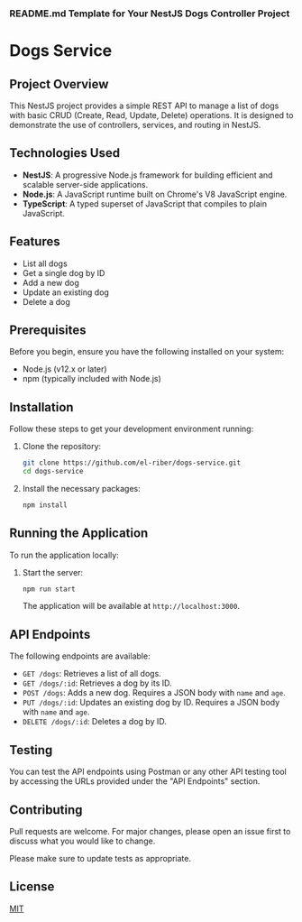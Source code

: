 

### README.md Template for Your NestJS Dogs Controller Project


# Dogs Service

## Project Overview
This NestJS project provides a simple REST API to manage a list of dogs with basic CRUD (Create, Read, Update, Delete) operations. It is designed to demonstrate the use of controllers, services, and routing in NestJS.

## Technologies Used
- **NestJS**: A progressive Node.js framework for building efficient and scalable server-side applications.
- **Node.js**: A JavaScript runtime built on Chrome's V8 JavaScript engine.
- **TypeScript**: A typed superset of JavaScript that compiles to plain JavaScript.

## Features
- List all dogs
- Get a single dog by ID
- Add a new dog
- Update an existing dog
- Delete a dog

## Prerequisites
Before you begin, ensure you have the following installed on your system:
- Node.js (v12.x or later)
- npm (typically included with Node.js)

## Installation
Follow these steps to get your development environment running:

1. Clone the repository:
   ```bash
   git clone https://github.com/el-riber/dogs-service.git
   cd dogs-service
   ```

2. Install the necessary packages:
   ```bash
   npm install
   ```

## Running the Application
To run the application locally:

1. Start the server:
   ```bash
   npm run start
   ```

   The application will be available at `http://localhost:3000`.

## API Endpoints
The following endpoints are available:

- `GET /dogs`: Retrieves a list of all dogs.
- `GET /dogs/:id`: Retrieves a dog by its ID.
- `POST /dogs`: Adds a new dog. Requires a JSON body with `name` and `age`.
- `PUT /dogs/:id`: Updates an existing dog by ID. Requires a JSON body with `name` and `age`.
- `DELETE /dogs/:id`: Deletes a dog by ID.

## Testing
You can test the API endpoints using Postman or any other API testing tool by accessing the URLs provided under the "API Endpoints" section.

## Contributing
Pull requests are welcome. For major changes, please open an issue first to discuss what you would like to change.

Please make sure to update tests as appropriate.

## License
[MIT](https://choosealicense.com/licenses/mit/)
```

